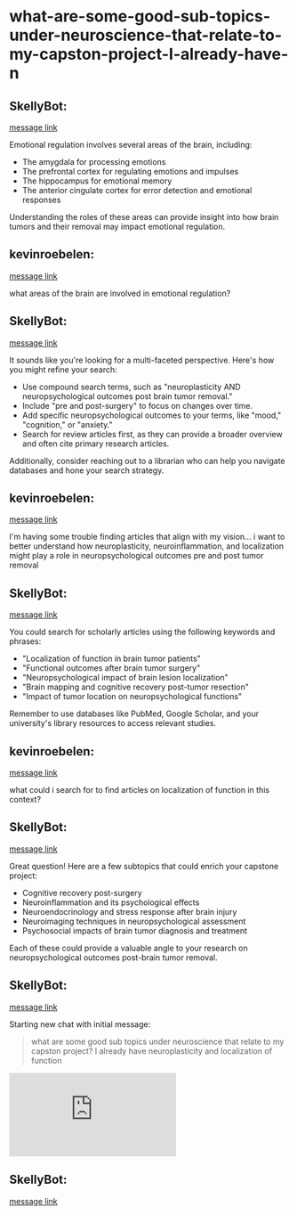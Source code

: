 # what-are-some-good-sub-topics-under-neuroscience-that-relate-to-my-capston-project-I-already-have-n

## **SkellyBot**:

 [message link](https://discord.com/channels/1194766712680222800/1210686131926999110/1212067248953491577) 

 Emotional regulation involves several areas of the brain, including:

- The amygdala for processing emotions
- The prefrontal cortex for regulating emotions and impulses
- The hippocampus for emotional memory
- The anterior cingulate cortex for error detection and emotional responses

Understanding the roles of these areas can provide insight into how brain tumors and their removal may impact emotional regulation.

## **kevinroebelen**:

 [message link](https://discord.com/channels/1194766712680222800/1210686131926999110/1212067242267775027) 

 what areas of the brain are involved in emotional regulation?

## **SkellyBot**:

 [message link](https://discord.com/channels/1194766712680222800/1210686131926999110/1212066975136882770) 

 It sounds like you're looking for a multi-faceted perspective. Here's how you might refine your search:

- Use compound search terms, such as "neuroplasticity AND neuropsychological outcomes post brain tumor removal."
- Include "pre and post-surgery" to focus on changes over time.
- Add specific neuropsychological outcomes to your terms, like "mood," "cognition," or "anxiety."
- Search for review articles first, as they can provide a broader overview and often cite primary research articles.

Additionally, consider reaching out to a librarian who can help you navigate databases and hone your search strategy.

## **kevinroebelen**:

 [message link](https://discord.com/channels/1194766712680222800/1210686131926999110/1212066969331826699) 

 I'm having some trouble finding articles that align with my vision... i want to better understand how neuroplasticity, neuroinflammation, and localization might play a role in neuropsychological outcomes pre and post tumor removal

## **SkellyBot**:

 [message link](https://discord.com/channels/1194766712680222800/1210686131926999110/1210686607099953203) 

 You could search for scholarly articles using the following keywords and phrases:

- "Localization of function in brain tumor patients"
- "Functional outcomes after brain tumor surgery"
- "Neuropsychological impact of brain lesion localization"
- "Brain mapping and cognitive recovery post-tumor resection"
- "Impact of tumor location on neuropsychological functions"

Remember to use databases like PubMed, Google Scholar, and your university's library resources to access relevant studies.

## **kevinroebelen**:

 [message link](https://discord.com/channels/1194766712680222800/1210686131926999110/1210686604952338462) 

 what could i search for to find articles on localization of function in this context?

## **SkellyBot**:

 [message link](https://discord.com/channels/1194766712680222800/1210686131926999110/1210686141519630336) 

 Great question! Here are a few subtopics that could enrich your capstone project:

- Cognitive recovery post-surgery
- Neuroinflammation and its psychological effects
- Neuroendocrinology and stress response after brain injury
- Neuroimaging techniques in neuropsychological assessment
- Psychosocial impacts of brain tumor diagnosis and treatment

Each of these could provide a valuable angle to your research on neuropsychological outcomes post-brain tumor removal.

## **SkellyBot**:

 [message link](https://discord.com/channels/1194766712680222800/1210686131926999110/1210686136490532976) 

 Starting new chat with initial message:

> what are some good sub topics under neuroscience that relate to my capston project? I already have neuroplasticity and localization of function

![chat-1210686131926999110.json](https://cdn.discordapp.com/attachments/1210686131926999110/1212067286958084116/chat-1210686131926999110.json?ex=661566a0&is=6602f1a0&hm=6c10964ecf9e965e7016bd722a9233c4e8ea736d98b81fb26e6b23a4b1307f44&)

## **SkellyBot**:

 [message link](https://discord.com/channels/1194766712680222800/1210686131926999110/1210686134233997353) 

 

